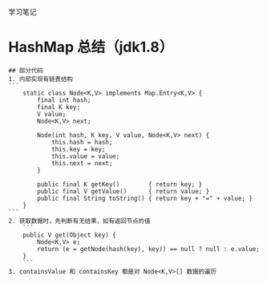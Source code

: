 学习笔记
# HashMap 总结（jdk1.8）
    ## 部分代码
    1. 内部实现有链表结构
    ```
        static class Node<K,V> implements Map.Entry<K,V> {
            final int hash;
            final K key;
            V value;
            Node<K,V> next;
    
            Node(int hash, K key, V value, Node<K,V> next) {
                this.hash = hash;
                this.key = key;
                this.value = value;
                this.next = next;
            }
    
            public final K getKey()        { return key; }
            public final V getValue()      { return value; }
            public final String toString() { return key + "=" + value; }
        }
    ```
    2. 获取数据时，先判断有无结果，如有返回节点的值  
        ```
        public V get(Object key) {
            Node<K,V> e;
            return (e = getNode(hash(key), key)) == null ? null : e.value;
        }
        ```
    3. containsValue 和 containsKey 都是对 Node<K,V>[] 数据的遍历
